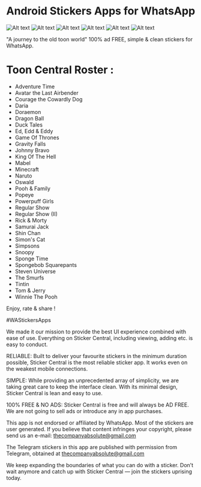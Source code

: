 # Android Stickers Apps for WhatsApp

![Alt text](https://raw.githubusercontent.com/vidit135g/Toon-Central/master/sf.png?token=AEZC7N6GQSZVDQUPZY6PJ4K47CZPI)
![Alt text](https://raw.githubusercontent.com/vidit135g/Toon-Central/master/sl1.png?token=AEZC7N6GQSZVDQUPZY6PJ4K47CZPI)
![Alt text](https://raw.githubusercontent.com/vidit135g/Toon-Central/master/sl2.png??token=AEZC7N6GQSZVDQUPZY6PJ4K47CZPI)
![Alt text](https://raw.githubusercontent.com/vidit135g/Toon-Central/master/sl3.png??token=AEZC7N6GQSZVDQUPZY6PJ4K47CZPI)
![Alt text](https://raw.githubusercontent.com/vidit135g/Toon-Central/master/sl4.png??token=AEZC7N6GQSZVDQUPZY6PJ4K47CZPI)
![Alt text](https://raw.githubusercontent.com/vidit135g/Toon-Central/master/sl5.png??token=AEZC7N6GQSZVDQUPZY6PJ4K47CZPI)

"A journey to the old toon world"
100% ad FREE, simple & clean stickers for WhatsApp.


# Toon Central Roster :

- Adventure Time
- Avatar the Last Airbender
- Courage the Cowardly Dog
- Daria
- Doraemon
- Dragon Ball
- Duck Tales
- Ed, Edd & Eddy
- Game Of Thrones
- Gravity Falls
- Johnny Bravo
- King Of The Hell
- Mabel
- Minecraft
- Naruto
- Oswald
- Pooh & Family
- Popeye
- Powerpuff Girls
- Regular Show
- Regular Show (II)
- Rick & Morty 
- Samurai Jack
- Shin Chan
- Simon's Cat
- Simpsons
- Snoopy
- Sponge Time
- Spongebob Squarepants
- Steven Universe
- The Smurfs
- Tintin
- Tom & Jerry
- Winnie The Pooh


Enjoy, rate & share !  

#WAStickersApps

We made it our mission to provide the best UI experience  combined with ease of use. Everything on Sticker Central, including viewing, adding etc. is easy to conduct.

RELIABLE: Built to deliver your favourite stickers in the minimum duration possible, Sticker Central is the most reliable sticker app. It works even on the weakest mobile connections.

SIMPLE: While providing an unprecedented array of simplicity, we are taking great care to keep the interface clean. With its minimal design, Sticker Central is lean and easy to use.

100% FREE & NO ADS: Sticker Central is free and will always be AD FREE. We are not going to sell ads or introduce any in app purchases. 

This app is not endorsed or affiliated by WhatsApp. Most of the stickers are user generated. If you believe that content infringes your copyright, please send us an e-mail: thecompanyabsolute@gmail.com

The Telegram stickers in this app are published with permission from Telegram, obtained at thecompanyabsolute@gmail.com

We keep expanding the boundaries of what you can do with a sticker. Don’t wait anymore and catch up with Sticker Central — join the stickers uprising today.
